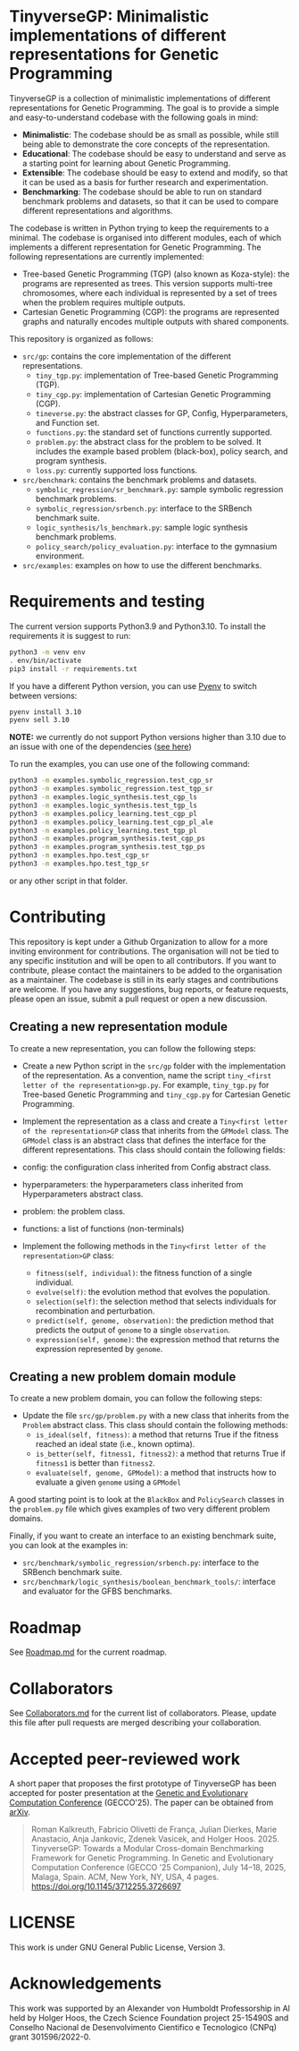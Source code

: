 # TinyverseGP: Minimalistic implementations of different representations for Genetic Programming

TinyverseGP is a collection of minimalistic implementations of different representations for Genetic Programming. The goal is to provide a simple and easy-to-understand codebase with the following goals in mind:

- **Minimalistic**: The codebase should be as small as possible, while still being able to demonstrate the core concepts of the representation.
- **Educational**: The codebase should be easy to understand and serve as a starting point for learning about Genetic Programming.
- **Extensible**: The codebase should be easy to extend and modify, so that it can be used as a basis for further research and experimentation.
- **Benchmarking**: The codebase should be able to run on standard benchmark problems and datasets, so that it can be used to compare different representations and algorithms.

The codebase is written in Python trying to keep the requirements to a minimal. The codebase is organised into different modules, each of which implements a different representation for Genetic Programming. The following representations are currently implemented:

- Tree-based Genetic Programming (TGP) (also known as Koza-style): the programs are represented as trees. This version supports multi-tree chromosomes, where each individual is represented by a set of trees when the problem requires multiple outputs.
- Cartesian Genetic Programming (CGP): the programs are represented graphs and naturally encodes multiple outputs with shared components.

This repository is organized as follows:

- `src/gp`: contains the core implementation of the different representations.
  - `tiny_tgp.py`: implementation of Tree-based Genetic Programming (TGP).
  - `tiny_cgp.py`: implementation of Cartesian Genetic Programming (CGP).
  - `tineverse.py`: the abstract classes for GP, Config, Hyperparameters, and Function set.
  - `functions.py`: the standard set of functions currently supported.
  - `problem.py`: the abstract class for the problem to be solved. It includes the example based problem (black-box), policy search, and program synthesis.
  - `loss.py`: currently supported loss functions.
- `src/benchmark`: contains the benchmark problems and datasets.
  - `symbolic_regression/sr_benchmark.py`: sample symbolic regression benchmark problems.
  - `symbolic_regression/srbench.py`:  interface to the SRBench benchmark suite.
  - `logic_synthesis/ls_benchmark.py`: sample logic synthesis benchmark problems.
  - `policy_search/policy_evaluation.py`: interface to the gymnasium environment.
- `src/examples`: examples on how to use the different benchmarks.

# Requirements and testing

The current version supports Python3.9 and Python3.10. To install the requirements it is suggest to run:


```bash
python3 -m venv env
. env/bin/activate
pip3 install -r requirements.txt
```

If you have a different Python version, you can use [Pyenv](https://github.com/pyenv/pyenv?tab=readme-ov-file#installation) to switch between versions:

```bash
pyenv install 3.10
pyenv sell 3.10
```

**NOTE:** we currently do not support Python versions higher than 3.10 due to an issue with one of the dependencies ([see here](https://github.com/automl/random_forest_run/issues/78))

To run the examples, you can use one of the following command:

```bash
python3 -m examples.symbolic_regression.test_cgp_sr
python3 -m examples.symbolic_regression.test_tgp_sr
python3 -m examples.logic_synthesis.test_cgp_ls
python3 -m examples.logic_synthesis.test_tgp_ls
python3 -m examples.policy_learning.test_cgp_pl
python3 -m examples.policy_learning.test_cgp_pl_ale
python3 -m examples.policy_learning.test_tgp_pl
python3 -m examples.program_synthesis.test_cgp_ps
python3 -m examples.program_synthesis.test_tgp_ps
python3 -m examples.hpo.test_cgp_sr
python3 -m examples.hpo.test_tgp_sr
```

or any other script in that folder.

# Contributing

This repository is kept under a Github Organization to allow for a more inviting environment for contributions. The organisation will not be tied to any specific institution and will be open to all contributors. If you want to contribute, please contact the maintainers to be added to the organisation as a maintainer.
The codebase is still in its early stages and contributions are welcome. If you have any suggestions, bug reports, or feature requests, please open an issue, submit a pull request or open a new discussion.

## Creating a new representation module

To create a new representation, you can follow the following steps:

- Create a new Python script in the `src/gp` folder with the implementation of the representation. As a convention, name the script `tiny_<first letter of the representation>gp.py`. For example, `tiny_tgp.py` for Tree-based Genetic Programming and `tiny_cgp.py` for Cartesian Genetic Programming.
- Implement the representation as a class and create a `Tiny<first letter of the representation>GP` class that inherits from the `GPModel` class. The `GPModel` class is an abstract class that defines the interface for the different representations. This class should contain the following fields:

- config: the configuration class inherited from Config abstract class.
- hyperparameters: the hyperparameters class inherited from Hyperparameters abstract class.
- problem: the problem class.
- functions: a list of functions (non-terminals)

- Implement the following methods in the `Tiny<first letter of the representation>GP` class:

  - `fitness(self, individual)`: the fitness function of a single individual.
  - `evolve(self)`: the evolution method that evolves the population.
  - `selection(self)`: the selection method that selects individuals for recombination and perturbation.
  - `predict(self, genome, observation)`: the prediction method that predicts the output of `genome` to a single `observation`.
  - `expression(self, genome)`: the expression method that returns the expression represented by `genome`.

## Creating a new problem domain module

To create a new problem domain, you can follow the following steps:

- Update the file `src/gp/problem.py` with a new class that inherits from the `Problem` abstract class. This class should contain the following methods:
  - `is_ideal(self, fitness)`: a method that returns True if the fitness reached an ideal state (i.e., known optima).
  - `is_better(self, fitness1, fitness2)`: a method that returns True if `fitness1` is better than `fitness2`.
  - `evaluate(self, genome, GPModel)`: a method that instructs how to evaluate a given `genome` using a `GPModel`

A good starting point is to look at the `BlackBox` and `PolicySearch` classes in the `problem.py` file which gives examples of two very different problem domains.

Finally, if you want to create an interface to an existing benchmark suite, you can look at the examples in:
- `src/benchmark/symbolic_regression/srbench.py`: interface to the SRBench benchmark suite.
- `src/benchmark/logic_synthesis/boolean_benchmark_tools/`: interface and evaluator for the GFBS benchmarks.

# Roadmap

See [Roadmap.md](Roadmap.md) for the current roadmap.

# Collaborators

See [Collaborators.md](Collaborators.md) for the current list of collaborators. Please, update this file after pull requests are merged describing your collaboration.

# Accepted peer-reviewed work

A short paper that proposes the first prototype of TinyverseGP  has been accepted for poster presentation at the [Genetic and Evolutionary Computation Conference](https://gecco-2025.sigevo.org/HomePage) (GECCO'25). The paper can be obtained from [arXiv](https://arxiv.org/abs/2504.10253). 

> Roman Kalkreuth, Fabricio Olivetti de França, Julian Dierkes, Marie Anastacio, Anja Jankovic, Zdenek Vasicek, and Holger Hoos. 2025. TinyverseGP: Towards a Modular Cross-domain Benchmarking Framework for Genetic Programming. In Genetic and Evolutionary Computation Conference (GECCO ’25 Companion), July 14–18, 2025, Malaga, Spain. ACM, New York, NY, USA, 4 pages. https://doi.org/10.1145/3712255.3726697

# LICENSE

This work is under GNU General Public License, Version 3.

# Acknowledgements

This work was supported by an Alexander von Humboldt Professorship in AI held by Holger Hoos, the Czech Science Foundation project 25-15490S and Conselho Nacional de Desenvolvimento Cientifico e Tecnologico (CNPq) grant 301596/2022-0.


